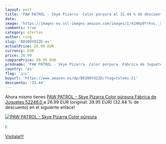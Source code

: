 ```yaml
---
layout: post
title: 'PAW PATROL - Skye Pizarra  Color púrpura al 32.44 % de descuento'
date: 
image: 'https://images-eu.ssl-images-amazon.com/images/I/41H0p9YrhvL._SL200_.jpg'
comments: true
category: ofertas
author: ring
slug: 'B01N9YO22D-es'
actualPrice: 26.99 EUR
currency: EUR
price: 26.99
comparePrice: 39.95 EUR
prodname: 'PAW PATROL - Skye Pizarra  Color púrpura  Fábrica de Juguetes 52246.0 '
country: 'es'
flag: '🇪🇸'
buyurl: 'https://www.amazon.es/dp/B01N9YO22D/?tag=tolees-21'
descuento: '32.44'
---
```


Ahora mismo tienes [PAW PATROL - Skye Pizarra  Color púrpura  Fábrica de Juguetes 52246.0 ](https://www.amazon.es/dp/B01N9YO22D/?tag=tolees-21) a 26.99 EUR (original: 39.95 EUR) (32.44 %  de descuento) en el siguiente enlace!

[![PAW PATROL - Skye Pizarra  Color púrpura](https://images-eu.ssl-images-amazon.com/images/I/41H0p9YrhvL._SL200_.jpg)](https://www.amazon.es/dp/B01N9YO22D/?tag=tolees-21)

ℹ️:


[Visítala!!!](https://www.amazon.es/dp/B01N9YO22D/?tag=tolees-21)
